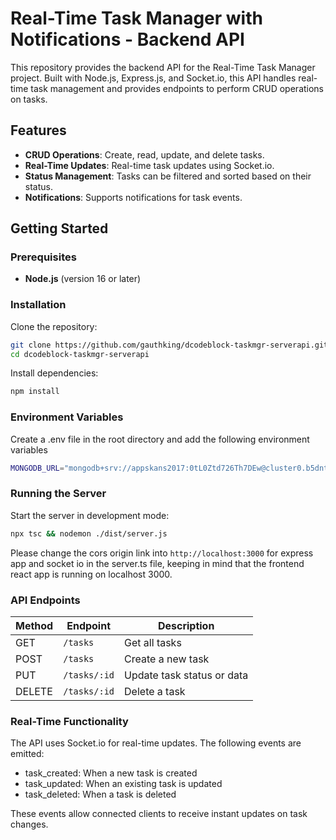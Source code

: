 # Real-Time Task Manager with Notifications -  Backend API

This repository provides the backend API for the Real-Time Task Manager project. Built with Node.js, Express.js, and Socket.io, this API handles real-time task management and provides endpoints to perform CRUD operations on tasks.

## Features

- **CRUD Operations**: Create, read, update, and delete tasks.
- **Real-Time Updates**: Real-time task updates using Socket.io.
- **Status Management**: Tasks can be filtered and sorted based on their status.
- **Notifications**: Supports notifications for task events.

## Getting Started

### Prerequisites

- **Node.js** (version 16 or later)

### Installation

Clone the repository:

```bash
git clone https://github.com/gauthking/dcodeblock-taskmgr-serverapi.git
cd dcodeblock-taskmgr-serverapi
```

Install dependencies:

```bash
npm install
```

### Environment Variables

Create a .env file in the root directory and add the following environment variables

```bash
MONGODB_URL="mongodb+srv://appskans2017:0tL0Ztd726Th7DEw@cluster0.b5dnt.mongodb.net/taskdb?retryWrites=true&w=majority&appName=Cluster0"
```

### Running the Server

Start the server in development mode:

```bash
npx tsc && nodemon ./dist/server.js
```

Please change the cors origin link into ```http://localhost:3000``` for express app and socket io in the server.ts file, keeping in mind that the frontend react app is running on localhost 3000.

### API Endpoints

| Method | Endpoint     | Description               |
|--------|--------------|---------------------------|
| GET    | `/tasks`     | Get all tasks             |
| POST   | `/tasks`     | Create a new task         |
| PUT    | `/tasks/:id` | Update task status or data |
| DELETE | `/tasks/:id` | Delete a task             |


### Real-Time Functionality

The API uses Socket.io for real-time updates. The following events are emitted:

- task_created: When a new task is created
- task_updated: When an existing task is updated
- task_deleted: When a task is deleted

These events allow connected clients to receive instant updates on task changes.


